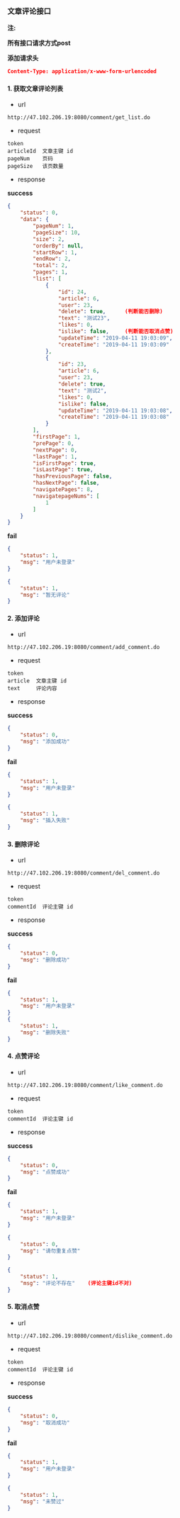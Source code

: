 ### 文章评论接口



**注:** 

 **所有接口请求方式post**

**添加请求头**

```json
Content-Type: application/x-www-form-urlencoded
```



#### 1. 获取文章评论列表

- url 

```
http://47.102.206.19:8080/comment/get_list.do
```

- request

```
token
articleId  文章主键 id
pageNum    页码
pageSize   该页数量
```

- response

**success**

```json
{
    "status": 0,
    "data": {
        "pageNum": 1,
        "pageSize": 10,
        "size": 2,
        "orderBy": null,
        "startRow": 1,
        "endRow": 2,
        "total": 2,
        "pages": 1,
        "list": [
            {
                "id": 24,
                "article": 6,
                "user": 23,
                "delete": true,      (判断能否删除)
                "text": "测试23",
                "likes": 0,
                "islike": false,     (判断能否取消点赞)
                "updateTime": "2019-04-11 19:03:09",
                "createTime": "2019-04-11 19:03:09"
            },
            {
                "id": 23,
                "article": 6,
                "user": 23,
                "delete": true,
                "text": "测试2",
                "likes": 0,
                "islike": false,
                "updateTime": "2019-04-11 19:03:08",
                "createTime": "2019-04-11 19:03:08"
            }
        ],
        "firstPage": 1,
        "prePage": 0,
        "nextPage": 0,
        "lastPage": 1,
        "isFirstPage": true,
        "isLastPage": true,
        "hasPreviousPage": false,
        "hasNextPage": false,
        "navigatePages": 8,
        "navigatepageNums": [
            1
        ]
    }
}

```

**fail**

```json
{
    "status": 1,
    "msg": "用户未登录"
}

{
    "status": 1,
    "msg": "暂无评论"
}

```

#### 2. 添加评论

- url 

```
http://47.102.206.19:8080/comment/add_comment.do
```

- request

```
token
article  文章主键 id
text     评论内容   
```

- response

**success**

```json
{
    "status": 0,
    "msg": "添加成功"
}

```

**fail**

```json
{
    "status": 1,
    "msg": "用户未登录"
}

{
    "status": 1,
    "msg": "插入失败"
}

```
#### 3. 删除评论

- url 

```
http://47.102.206.19:8080/comment/del_comment.do
```

- request

```
token
commentId  评论主键 id
```

- response

**success**

```json
{
    "status": 0,
    "msg": "删除成功"
}

```

**fail**

```json
{
    "status": 1,
    "msg": "用户未登录"
}
{
    "status": 1,
    "msg": "删除失败"
}
```
#### 4. 点赞评论

- url 

```
http://47.102.206.19:8080/comment/like_comment.do
```

- request

```
token
commentId  评论主键 id
```

- response

**success**

```json
{
    "status": 0,
    "msg": "点赞成功"
}

```

**fail**

```json
{
    "status": 1,
    "msg": "用户未登录"
}

{
    "status": 0,
    "msg": "请勿重复点赞"
}

{
    "status": 1,
    "msg": "评论不存在"    (评论主键id不对)
}


```
#### 5. 取消点赞

- url 

```
http://47.102.206.19:8080/comment/dislike_comment.do
```

- request

```
token
commentId  评论主键 id
```

- response

**success**

```json
{
    "status": 0,
    "msg": "取消成功"
}

```

**fail**

```json
{
    "status": 1,
    "msg": "用户未登录"
}

{
    "status": 1,
    "msg": "未赞过"
}

```
